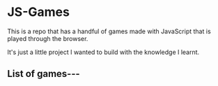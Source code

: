 # JS-Games
This is a repo that has a handful of games made with JavaScript that is played through the browser.

It's just a little project I wanted to build with the knowledge I learnt. 

## List of games---

### 